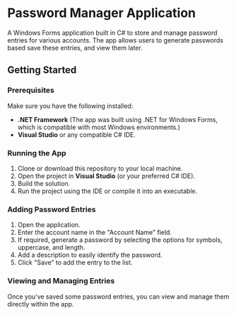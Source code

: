# Password Manager Application

A Windows Forms application built in C# to store and manage password entries for various accounts. The app allows users to generate passwords based  save these entries, and view them later.

## Getting Started

### Prerequisites

Make sure you have the following installed:
- **.NET Framework** (The app was built using .NET for Windows Forms, which is compatible with most Windows environments.)
- **Visual Studio** or any compatible C# IDE.

### Running the App

1. Clone or download this repository to your local machine.
2. Open the project in **Visual Studio** (or your preferred C# IDE).
3. Build the solution.
4. Run the project using the IDE or compile it into an executable.

### Adding Password Entries

1. Open the application.
2. Enter the account name in the "Account Name" field.
3. If required, generate a password by selecting the options for symbols, uppercase, and length.
4. Add a description to easily identify the password.
5. Click "Save" to add the entry to the list.

### Viewing and Managing Entries

Once you’ve saved some password entries, you can view and manage them directly within the app. 
